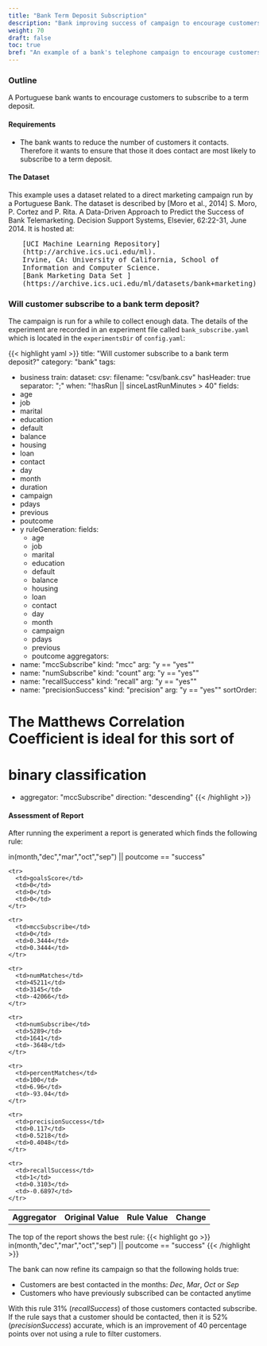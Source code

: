 ```yaml
---
title: "Bank Term Deposit Subscription"
description: "Bank improving success of campaign to encourage customers to subscribe to a term deposit"
weight: 70
draft: false
toc: true
bref: "An example of a bank's telephone campaign to encourage customers to subscribe to a term deposit"
---
```


### Outline

A Portuguese bank wants to encourage customers to subscribe to a term deposit.

#### Requirements

  * The bank wants to reduce the number of customers it contacts.  Therefore it wants to ensure that those it does contact are most likely to subscribe to a term deposit.

#### The Dataset
This example uses a dataset related to a direct marketing campaign run by a Portuguese Bank.  The dataset is described by [Moro et al., 2014] S. Moro, P. Cortez and P. Rita. A Data-Driven Approach to Predict the Success of Bank Telemarketing. Decision Support Systems, Elsevier, 62:22-31, June 2014. It is hosted at:<br />
<div style="margin-left: 2em; font-family: monospace;">
  [UCI Machine Learning Repository](http://archive.ics.uci.edu/ml).<br />
  Irvine, CA: University of California, School of Information and
  Computer Science. <br />
  [Bank Marketing Data Set ](https://archive.ics.uci.edu/ml/datasets/bank+marketing)
</div>

### Will customer subscribe to a bank term deposit?
The campaign is run for a while to collect enough data.  The details of the experiment are recorded in an experiment file called `bank_subscribe.yaml` which is located in the `experimentsDir` of `config.yaml`:

{{< highlight yaml >}}
title: "Will customer subscribe to a bank term deposit?"
category: "bank"
tags:
  - business
train:
  dataset:
    csv:
      filename: "csv/bank.csv"
      hasHeader: true
      separator: ";"
  when: "!hasRun || sinceLastRunMinutes > 40"
fields:
  - age
  - job
  - marital
  - education
  - default
  - balance
  - housing
  - loan
  - contact
  - day
  - month
  - duration
  - campaign
  - pdays
  - previous
  - poutcome
  - y
ruleGeneration:
  fields:
    - age
    - job
    - marital
    - education
    - default
    - balance
    - housing
    - loan
    - contact
    - day
    - month
    - campaign
    - pdays
    - previous
    - poutcome
aggregators:
  - name: "mccSubscribe"
    kind: "mcc"
    arg: "y == \"yes\""
  - name: "numSubscribe"
    kind: "count"
    arg: "y == \"yes\""
  - name: "recallSuccess"
    kind: "recall"
    arg: "y == \"yes\""
  - name: "precisionSuccess"
    kind: "precision"
    arg: "y == \"yes\""
sortOrder:
  # The Matthews Correlation Coefficient is ideal for this sort of
  # binary classification
  - aggregator: "mccSubscribe"
    direction: "descending"
{{< /highlight >}}


#### Assessment of Report
After running the experiment a report is generated which finds the following rule:

<div class="rule">
in(month,"dec","mar","oct","sep") || poutcome == "success"
</div>
<div class="aggregators">
  <table>
    <tr>
      <th>Aggregator</th>
      <th>Original Value</th>
      <th>Rule Value</th>
      <th>Change</th>
    </tr>

    <tr>
      <td>goalsScore</td>
      <td>0</td>
      <td>0</td>
      <td>0</td>
    </tr>

    <tr>
      <td>mccSubscribe</td>
      <td>0</td>
      <td>0.3444</td>
      <td>0.3444</td>
    </tr>

    <tr>
      <td>numMatches</td>
      <td>45211</td>
      <td>3145</td>
      <td>-42066</td>
    </tr>

    <tr>
      <td>numSubscribe</td>
      <td>5289</td>
      <td>1641</td>
      <td>-3648</td>
    </tr>

    <tr>
      <td>percentMatches</td>
      <td>100</td>
      <td>6.96</td>
      <td>-93.04</td>
    </tr>

    <tr>
      <td>precisionSuccess</td>
      <td>0.117</td>
      <td>0.5218</td>
      <td>0.4048</td>
    </tr>

    <tr>
      <td>recallSuccess</td>
      <td>1</td>
      <td>0.3103</td>
      <td>-0.6897</td>
    </tr>

  </table>
</div>


The top of the report shows the best rule:
{{< highlight go >}}
in(month,"dec","mar","oct","sep") || poutcome == "success"
{{< /highlight >}}

The bank can now refine its campaign so that the following holds true:

  * Customers are best contacted in the months: _Dec_, _Mar_, _Oct_ or _Sep_
  * Customers who have previously subscribed can be contacted anytime

With this rule 31% (_recallSuccess_) of those customers contacted subscribe.  If the rule says that a customer should be contacted, then it is 52% (_precisionSuccess_) accurate, which is an improvement of 40 percentage points over not using a rule to filter customers.

